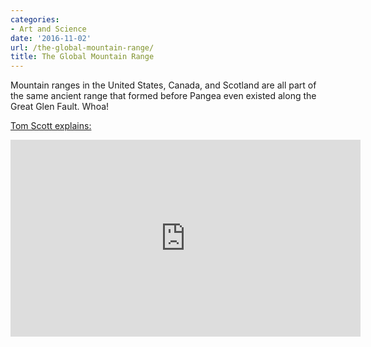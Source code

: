 ```yaml
---
categories:
- Art and Science
date: '2016-11-02'
url: /the-global-mountain-range/
title: The Global Mountain Range
---
```


Mountain ranges in the United States, Canada, and Scotland are all part of the same ancient range that formed before Pangea even existed along the Great Glen Fault. Whoa!

[Tom Scott explains:](https://www.youtube.com/watch?v=GAKwRou6HUw)

<div class="fluid-vids"><iframe width="560" height="315" src="https://www.youtube.com/embed/GAKwRou6HUw?rel=0" frameborder="0" allowfullscreen></iframe></div>